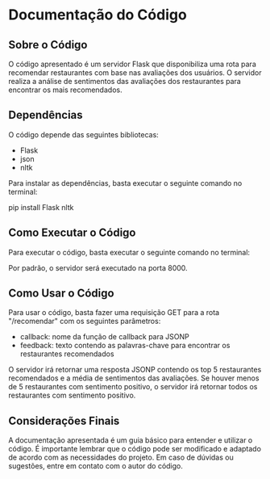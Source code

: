 # Documentação do Código

## Sobre o Código

O código apresentado é um servidor Flask que disponibiliza uma rota para recomendar restaurantes com base nas avaliações dos usuários. O servidor realiza a análise de sentimentos das avaliações dos restaurantes para encontrar os mais recomendados.

## Dependências

O código depende das seguintes bibliotecas:

- Flask
- json
- nltk

Para instalar as dependências, basta executar o seguinte comando no terminal:

pip install Flask nltk

## Como Executar o Código

Para executar o código, basta executar o seguinte comando no terminal:


Por padrão, o servidor será executado na porta 8000.

## Como Usar o Código

Para usar o código, basta fazer uma requisição GET para a rota "/recomendar" com os seguintes parâmetros:

- callback: nome da função de callback para JSONP
- feedback: texto contendo as palavras-chave para encontrar os restaurantes recomendados

O servidor irá retornar uma resposta JSONP contendo os top 5 restaurantes recomendados e a média de sentimentos das avaliações. Se houver menos de 5 restaurantes com sentimento positivo, o servidor irá retornar todos os restaurantes com sentimento positivo.

## Considerações Finais

A documentação apresentada é um guia básico para entender e utilizar o código. É importante lembrar que o código pode ser modificado e adaptado de acordo com as necessidades do projeto. Em caso de dúvidas ou sugestões, entre em contato com o autor do código. 